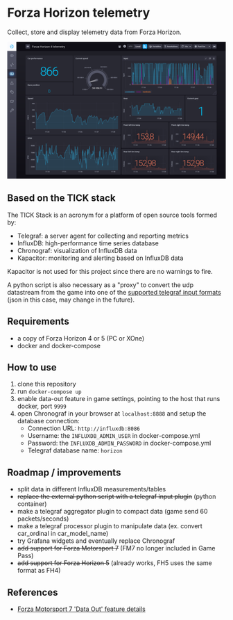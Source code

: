 # Forza Horizon telemetry
Collect, store and display telemetry data from Forza Horizon.

![chronograf-dashboard-img](screenshot.png)


## Based on the TICK stack
The TICK Stack is an acronym for a platform of open source tools formed by:
- Telegraf: a server agent for collecting and reporting metrics
- InfluxDB: high-performance time series database
- Chronograf: visualization of InfluxDB data
- Kapacitor: monitoring and alerting based on InfluxDB data

Kapacitor is not used for this project since there are no warnings to fire.

A python script is also necessary as a "proxy" to convert the udp datastream from the game into one
of the [supported telegraf input formats](https://github.com/influxdata/telegraf/blob/master/docs/DATA_FORMATS_INPUT.md)
(json in this case, may change in the future).


## Requirements
- a copy of Forza Horizon 4 or 5 (PC or XOne)
- docker and docker-compose


## How to use
1. clone this repository
2. run `docker-compose up`
3. enable data-out feature in game settings, pointing to the host that runs docker, port `9999`
4. open Chronograf in your browser at `localhost:8888` and setup the database connection:
    * Connection URL: `http://influxdb:8086`
    * Username: the `INFLUXDB_ADMIN_USER` in docker-compose.yml
    * Password: the `INFLUXDB_ADMIN_PASSWORD` in docker-compose.yml
    * Telegraf database name: `horizon`


## Roadmap / improvements
- split data in different InfluxDB measurements/tables
- ~~replace the external python script with a telegraf input plugin~~ (python container)
- make a telegraf aggregator plugin to compact data (game send 60 packets/seconds)
- make a telegraf processor plugin to manipulate data (ex. convert car_ordinal in car_model_name)
- try Grafana widgets and eventually replace Chronograf
- ~~add support for Forza Motorsport 7~~ (FM7 no longer included in Game Pass)
- ~~add support for Forza Horizon 5~~ (already works, FH5 uses the same format as FH4)


## References
- [Forza Motorsport 7 'Data Out' feature details](https://forums.forzamotorsport.net/turn10_postst128499_Forza-Motorsport-7--Data-Out--feature-details.aspx)
